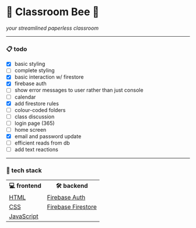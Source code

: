 <h1>🐝 Classroom Bee 📎</h1>
<p><i>your streamlined paperless classroom</i></p>
<hr>
<h3>📋 todo</h3>

- [x] basic styling
- [ ] complete styling
- [x] basic interaction w/ firestore
- [x] firebase auth
- [ ] show error messages to user rather than just console
- [ ] calendar
- [x] add firestore rules
- [ ] colour-coded folders
- [ ] class discussion
- [ ] login page (365)
- [ ] home screen
- [x] email and password update
- [ ] efficient reads from db
- [ ] add text reactions
<hr>
<h3>🍔 tech stack</h3>
<table>
  <tr><th>💻 frontend</th><th>🛠️ backend</th></tr>
  <tr>
    <td><a href="https://developer.mozilla.org/en-US/docs/Web/HTML">HTML</a></td>
    <td><a href="https://firebase.google.com/docs/auth">Firebase Auth</a></td>
  </tr>
  <tr>
    <td><a href="https://developer.mozilla.org/en-US/docs/Web/CSS">CSS</a></td>
    <td><a href="https://firebase.google.com/docs/firestore">Firebase Firestore</a></td>
  </tr>
  <tr>
    <td><a href="https://developer.mozilla.org/en-US/docs/Web/JavaScript">JavaScript</a></td>
  </tr>
</table>

